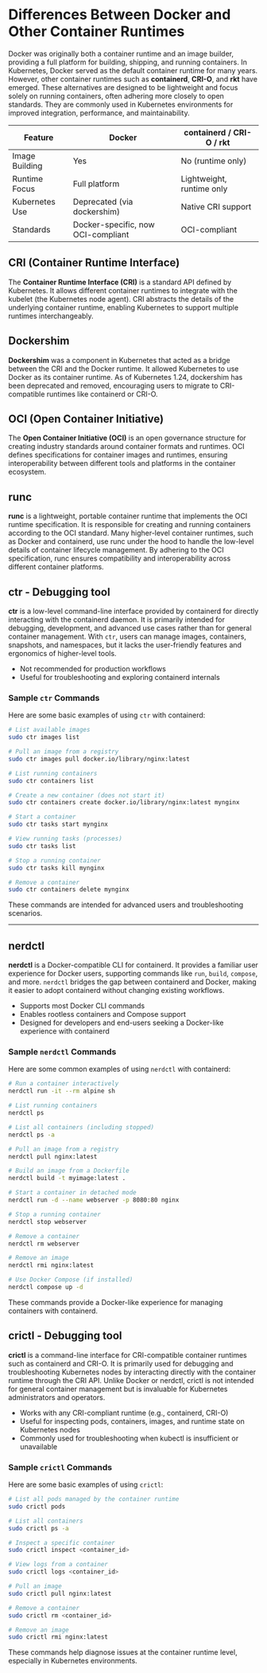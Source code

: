 # Differences Between Docker and Other Container Runtimes

Docker was originally both a container runtime and an image builder, providing a full platform for building, shipping, and running containers. In Kubernetes, Docker served as the default container runtime for many years. However, other container runtimes such as **containerd**, **CRI-O**, and **rkt** have emerged. These alternatives are designed to be lightweight and focus solely on running containers, often adhering more closely to open standards. They are commonly used in Kubernetes environments for improved integration, performance, and maintainability.

| Feature         | Docker                | containerd / CRI-O / rkt         |
|-----------------|----------------------|----------------------------------|
| Image Building  | Yes                  | No (runtime only)                |
| Runtime Focus   | Full platform        | Lightweight, runtime only        |
| Kubernetes Use  | Deprecated (via dockershim) | Native CRI support        |
| Standards       | Docker-specific, now OCI-compliant | OCI-compliant           |


## CRI (Container Runtime Interface)

The **Container Runtime Interface (CRI)** is a standard API defined by Kubernetes. It allows different container runtimes to integrate with the kubelet (the Kubernetes node agent). CRI abstracts the details of the underlying container runtime, enabling Kubernetes to support multiple runtimes interchangeably.


## Dockershim

**Dockershim** was a component in Kubernetes that acted as a bridge between the CRI and the Docker runtime. It allowed Kubernetes to use Docker as its container runtime. As of Kubernetes 1.24, dockershim has been deprecated and removed, encouraging users to migrate to CRI-compatible runtimes like containerd or CRI-O.


## OCI (Open Container Initiative)

The **Open Container Initiative (OCI)** is an open governance structure for creating industry standards around container formats and runtimes. OCI defines specifications for container images and runtimes, ensuring interoperability between different tools and platforms in the container ecosystem.


## runc

**runc** is a lightweight, portable container runtime that implements the OCI runtime specification. It is responsible for creating and running containers according to the OCI standard. Many higher-level container runtimes, such as Docker and containerd, use runc under the hood to handle the low-level details of container lifecycle management. By adhering to the OCI specification, runc ensures compatibility and interoperability across different container platforms.


## ctr - Debugging tool

**ctr** is a low-level command-line interface provided by containerd for directly interacting with the containerd daemon. It is primarily intended for debugging, development, and advanced use cases rather than for general container management. With `ctr`, users can manage images, containers, snapshots, and namespaces, but it lacks the user-friendly features and ergonomics of higher-level tools.

- Not recommended for production workflows
- Useful for troubleshooting and exploring containerd internals

### Sample `ctr` Commands

Here are some basic examples of using `ctr` with containerd:

```sh
# List available images
sudo ctr images list

# Pull an image from a registry
sudo ctr images pull docker.io/library/nginx:latest

# List running containers
sudo ctr containers list

# Create a new container (does not start it)
sudo ctr containers create docker.io/library/nginx:latest mynginx

# Start a container
sudo ctr tasks start mynginx

# View running tasks (processes)
sudo ctr tasks list

# Stop a running container
sudo ctr tasks kill mynginx

# Remove a container
sudo ctr containers delete mynginx
```

These commands are intended for advanced users and troubleshooting scenarios.

---

## nerdctl

**nerdctl** is a Docker-compatible CLI for containerd. It provides a familiar user experience for Docker users, supporting commands like `run`, `build`, `compose`, and more. `nerdctl` bridges the gap between containerd and Docker, making it easier to adopt containerd without changing existing workflows.

- Supports most Docker CLI commands
- Enables rootless containers and Compose support
- Designed for developers and end-users seeking a Docker-like experience with containerd

### Sample `nerdctl` Commands

Here are some common examples of using `nerdctl` with containerd:

```sh
# Run a container interactively
nerdctl run -it --rm alpine sh

# List running containers
nerdctl ps

# List all containers (including stopped)
nerdctl ps -a

# Pull an image from a registry
nerdctl pull nginx:latest

# Build an image from a Dockerfile
nerdctl build -t myimage:latest .

# Start a container in detached mode
nerdctl run -d --name webserver -p 8080:80 nginx

# Stop a running container
nerdctl stop webserver

# Remove a container
nerdctl rm webserver

# Remove an image
nerdctl rmi nginx:latest

# Use Docker Compose (if installed)
nerdctl compose up -d
```

These commands provide a Docker-like experience for managing containers with containerd.

## crictl - Debugging tool

**crictl** is a command-line interface for CRI-compatible container runtimes such as containerd and CRI-O. It is primarily used for debugging and troubleshooting Kubernetes nodes by interacting directly with the container runtime through the CRI API. Unlike Docker or nerdctl, crictl is not intended for general container management but is invaluable for Kubernetes administrators and operators.

- Works with any CRI-compliant runtime (e.g., containerd, CRI-O)
- Useful for inspecting pods, containers, images, and runtime state on Kubernetes nodes
- Commonly used for troubleshooting when kubectl is insufficient or unavailable

### Sample `crictl` Commands

Here are some basic examples of using `crictl`:

```sh
# List all pods managed by the container runtime
sudo crictl pods

# List all containers
sudo crictl ps -a

# Inspect a specific container
sudo crictl inspect <container_id>

# View logs from a container
sudo crictl logs <container_id>

# Pull an image
sudo crictl pull nginx:latest

# Remove a container
sudo crictl rm <container_id>

# Remove an image
sudo crictl rmi nginx:latest
```

These commands help diagnose issues at the container runtime level, especially in Kubernetes environments.
